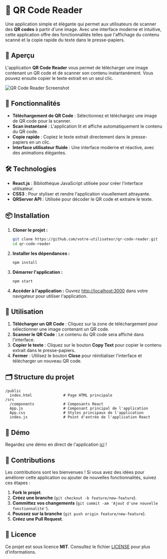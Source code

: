 # 📱 QR Code Reader

Une application simple et élégante qui permet aux utilisateurs de scanner des **QR codes** à partir d'une image. Avec une interface moderne et intuitive, cette application offre des fonctionnalités telles que l'affichage du contenu scanné et la copie rapide du texte dans le presse-papiers.

## 🎨 Aperçu

L'application **QR Code Reader** vous permet de télécharger une image contenant un QR code et de scanner son contenu instantanément. Vous pouvez ensuite copier le texte extrait en un seul clic.

![QR Code Reader Screenshot](https://your-screenshot-url.com)

## 🚀 Fonctionnalités

- **Téléchargement de QR Code** : Sélectionnez et téléchargez une image de QR code pour la scanner.
- **Scan instantané** : L'application lit et affiche automatiquement le contenu du QR code.
- **Copie rapide** : Copiez le texte extrait directement dans le presse-papiers en un clic.
- **Interface utilisateur fluide** : Une interface moderne et réactive, avec des animations élégantes.

## 🛠️ Technologies

- **React.js** : Bibliothèque JavaScript utilisée pour créer l'interface utilisateur.
- **CSS3** : Pour styliser et rendre l'application visuellement attrayante.
- **QRServer API** : Utilisée pour décoder le QR code et extraire le texte.

## 📦 Installation

1. **Cloner le projet :**

   ```bash
   git clone https://github.com/votre-utilisateur/qr-code-reader.git
   cd qr-code-reader
   ```

2. **Installer les dépendances :**

   ```bash
   npm install
   ```

3. **Démarrer l'application :**

   ```bash
   npm start
   ```

4. **Accéder à l'application :**
   Ouvrez [http://localhost:3000](http://localhost:3000) dans votre navigateur pour utiliser l'application.

## 📖 Utilisation

1. **Télécharger un QR Code** : Cliquez sur la zone de téléchargement pour sélectionner une image contenant un QR code.
2. **Scanner le QR Code** : Le contenu du QR code sera affiché dans l'interface.
3. **Copier le texte** : Cliquez sur le bouton **Copy Text** pour copier le contenu extrait dans le presse-papiers.
4. **Fermer** : Utilisez le bouton **Close** pour réinitialiser l'interface et télécharger un nouveau QR code.

## 🗂 Structure du projet

```
/public
  index.html              # Page HTML principale
/src
  /components             # Composants React
  App.js                  # Composant principal de l'application
  App.css                 # Styles principaux de l'application
  index.js                # Point d'entrée de l'application React
```

## 🎥 Démo

Regardez une démo en direct de l'application [ici](https://your-demo-url.com) !

## 🤝 Contributions

Les contributions sont les bienvenues ! Si vous avez des idées pour améliorer cette application ou ajouter de nouvelles fonctionnalités, suivez ces étapes :

1. **Fork le projet**.
2. **Créez une branche** (`git checkout -b feature/new-feature`).
3. **Committez vos changements** (`git commit -am 'Ajout d'une nouvelle fonctionnalité'`).
4. **Poussez sur la branche** (`git push origin feature/new-feature`).
5. **Créez une Pull Request**.

## 📄 Licence

Ce projet est sous licence **MIT**. Consultez le fichier [LICENSE](./LICENSE) pour plus d'informations.
